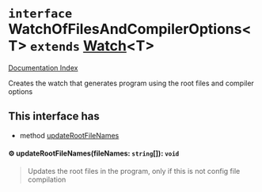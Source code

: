 # `interface` WatchOfFilesAndCompilerOptions\<T> `extends` [Watch](../interface.Watch/README.md)\<T>

[Documentation Index](../README.md)

Creates the watch that generates program using the root files and compiler options

## This interface has

- method [updateRootFileNames](#-updaterootfilenamesfilenames-string-void)


#### ⚙ updateRootFileNames(fileNames: `string`\[]): `void`

> Updates the root files in the program, only if this is not config file compilation



